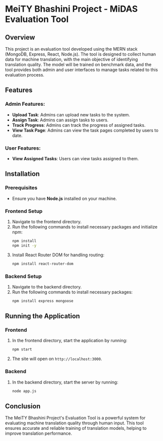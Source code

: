 # MeiTY Bhashini Project - MiDAS Evaluation Tool

## Overview

This project is an evaluation tool developed using the MERN stack (MongoDB, Express, React, Node.js). The tool is designed to collect human data for machine translation, with the main objective of identifying translation quality. The model will be trained on benchmark data, and the tool provides both admin and user interfaces to manage tasks related to this evaluation process.

## Features

### Admin Features:
- **Upload Task**: Admins can upload new tasks to the system.
- **Assign Task**: Admins can assign tasks to users.
- **Track Progress**: Admins can track the progress of assigned tasks.
- **View Task Page**: Admins can view the task pages completed by users to date.

### User Features:
- **View Assigned Tasks**: Users can view tasks assigned to them.

## Installation

### Prerequisites
- Ensure you have **Node.js** installed on your machine.

### Frontend Setup
1. Navigate to the frontend directory.
2. Run the following commands to install necessary packages and initialize npm:
    ```bash
    npm install 
    npm init -y
    ```
3. Install React Router DOM for handling routing:
    ```bash
    npm install react-router-dom
    ```

### Backend Setup
1. Navigate to the backend directory.
2. Run the following commands to install necessary packages:
    ```bash
    npm install express mongoose
    ```

## Running the Application

### Frontend
1. In the frontend directory, start the application by running:
    ```bash
    npm start
    ```
2. The site will open on `http://localhost:3000`.

### Backend
1. In the backend directory, start the server by running:
    ```bash
    node app.js
    ```

## Conclusion
The MeiTY Bhashini Project's Evaluation Tool is a powerful system for evaluating machine translation quality through human input. This tool ensures accurate and reliable training of translation models, helping to improve translation performance.

